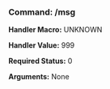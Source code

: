 ### Command: /msg

**Handler Macro:** UNKNOWN

**Handler Value:** 999

**Required Status:** 0

**Arguments:**
None
